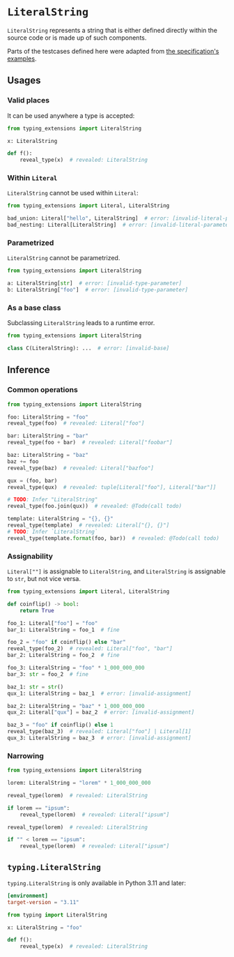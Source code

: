 # `LiteralString`

`LiteralString` represents a string that is either defined directly within the source code or is
made up of such components.

Parts of the testcases defined here were adapted from [the specification's examples][1].

## Usages

### Valid places

It can be used anywhere a type is accepted:

```py
from typing_extensions import LiteralString

x: LiteralString

def f():
    reveal_type(x)  # revealed: LiteralString
```

### Within `Literal`

`LiteralString` cannot be used within `Literal`:

```py
from typing_extensions import Literal, LiteralString

bad_union: Literal["hello", LiteralString]  # error: [invalid-literal-parameter]
bad_nesting: Literal[LiteralString]  # error: [invalid-literal-parameter]
```

### Parametrized

`LiteralString` cannot be parametrized.

```py
from typing_extensions import LiteralString

a: LiteralString[str]  # error: [invalid-type-parameter]
b: LiteralString["foo"]  # error: [invalid-type-parameter]
```

### As a base class

Subclassing `LiteralString` leads to a runtime error.

```py
from typing_extensions import LiteralString

class C(LiteralString): ...  # error: [invalid-base]
```

## Inference

### Common operations

```py
from typing_extensions import LiteralString

foo: LiteralString = "foo"
reveal_type(foo)  # revealed: Literal["foo"]

bar: LiteralString = "bar"
reveal_type(foo + bar)  # revealed: Literal["foobar"]

baz: LiteralString = "baz"
baz += foo
reveal_type(baz)  # revealed: Literal["bazfoo"]

qux = (foo, bar)
reveal_type(qux)  # revealed: tuple[Literal["foo"], Literal["bar"]]

# TODO: Infer "LiteralString"
reveal_type(foo.join(qux))  # revealed: @Todo(call todo)

template: LiteralString = "{}, {}"
reveal_type(template)  # revealed: Literal["{}, {}"]
# TODO: Infer `LiteralString`
reveal_type(template.format(foo, bar))  # revealed: @Todo(call todo)
```

### Assignability

`Literal[""]` is assignable to `LiteralString`, and `LiteralString` is assignable to `str`, but not
vice versa.

```py
from typing_extensions import Literal, LiteralString

def coinflip() -> bool:
    return True

foo_1: Literal["foo"] = "foo"
bar_1: LiteralString = foo_1  # fine

foo_2 = "foo" if coinflip() else "bar"
reveal_type(foo_2)  # revealed: Literal["foo", "bar"]
bar_2: LiteralString = foo_2  # fine

foo_3: LiteralString = "foo" * 1_000_000_000
bar_3: str = foo_2  # fine

baz_1: str = str()
qux_1: LiteralString = baz_1  # error: [invalid-assignment]

baz_2: LiteralString = "baz" * 1_000_000_000
qux_2: Literal["qux"] = baz_2  # error: [invalid-assignment]

baz_3 = "foo" if coinflip() else 1
reveal_type(baz_3)  # revealed: Literal["foo"] | Literal[1]
qux_3: LiteralString = baz_3  # error: [invalid-assignment]
```

### Narrowing

```py
from typing_extensions import LiteralString

lorem: LiteralString = "lorem" * 1_000_000_000

reveal_type(lorem)  # revealed: LiteralString

if lorem == "ipsum":
    reveal_type(lorem)  # revealed: Literal["ipsum"]

reveal_type(lorem)  # revealed: LiteralString

if "" < lorem == "ipsum":
    reveal_type(lorem)  # revealed: Literal["ipsum"]
```

## `typing.LiteralString`

`typing.LiteralString` is only available in Python 3.11 and later:

```toml
[environment]
target-version = "3.11"
```

```py
from typing import LiteralString

x: LiteralString = "foo"

def f():
    reveal_type(x)  # revealed: LiteralString
```

[1]: https://typing.readthedocs.io/en/latest/spec/literal.html#literalstring
